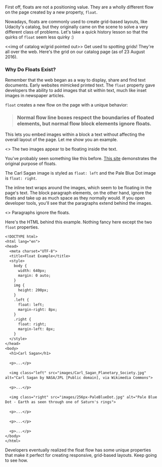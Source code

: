 First off, floats are not a positioning value. They are a wholly different flow on the page created by a new property, `float`.

Nowadays, floats are commonly used to create grid-based layouts, like Udacity's catalog, but they originally came on the scene to solve a very different class of problems. Let's take a quick history lesson so that the quirks of `float` seem less quirky :)

<<img of catalog w/grid pointed out>>
Get used to spotting grids! They're all over the web. Here's the grid on our catalog page (as of 23 August 2016).

### Why Do Floats Exist?

Remember that the web began as a way to display, share and find text documents. Early websites mimicked printed text. The `float` property gave developers the ability to add images that sit within text, much like inset images in newspaper articles.

`float` creates a new flow on the page with a unique behavior:

> ### Normal flow line boxes respect the boundaries of floated elements, but normal flow block elements ignore floats.

This lets you embed images within a block a text without affecting the overall layout of the page. Let me show you an example.

<<img carl sagan page>>
The two images appear to be floating inside the text.

You’ve probably seen something like this before. [This site](http://udacity.github.io/fend/fend-refresh/lesson6-part2/float-left-example.html) demonstrates the original purpose of floats.

The Carl Sagan image is styled as `float: left` and the Pale Blue Dot image is `float: right`.

The inline text wraps around the images, which seem to be floating in the page's text. The block paragraph elements, on the other hand, ignore the floats and take up as much space as they normally would. If you open developer tools, you'll see that the paragraphs extend behind the images.

<<img of p element behind the images>>
Paragraphs ignore the floats.

Here's the HTML behind this example. Nothing fancy here except the two `float` properties.

    <!DOCTYPE html>
    <html lang="en">
    <head>
      <meta charset="UTF-8">
      <title>Float Example</title>
      <style>
        body {
          width: 640px;
          margin: 0 auto;
        }
        img {
          height: 200px;
        }
        .left {
          float: left;
          margin-right: 8px;
        }
        .right {
          float: right;
          margin-left: 8px;
        }
      </style>
    </head>
    <body>
      <h1>Carl Sagan</h1>

      <p>...</p>

      <img class="left" src="images/Carl_Sagan_Planetary_Society.jpg" alt="Carl Sagan by NASA/JPL [Public domain], via Wikimedia Commons">

      <p>...</p>

      <img class="right" src="images/256px-PaleBlueDot.jpg" alt="Pale Blue Dot - Earth as seen through one of Saturn's rings">

      <p>...</p>

      <p>...</p>

      <p>...</p>
    </body>
    </html>

Developers eventually realized the float flow has some unique properties that make it perfect for creating responsive, grid-based layouts. Keep going to see how.